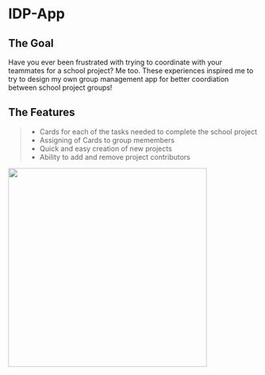 # IDP-App
## The Goal
Have you ever been frustrated with trying to coordinate with your teammates for a school project? Me too. These experiences inspired me to try to design my own group management app for better coordiation between school project groups!
## The Features

> - Cards for each of the tasks needed to complete the school project
> - Assigning of Cards to group memembers
> - Quick and easy creation of new projects
> - Ability to add and remove project contributors

<img src = "https://user-images.githubusercontent.com/25854486/181793416-9b5723c3-e90f-48e6-902c-f1dc648bb836.png" height = "400" />



